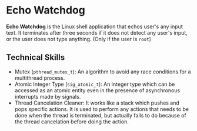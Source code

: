 # Echo Watchdog
**Echo Watchdog** is the Linux shell application that echos user's any input text. It terminates after three seconds if it does not detect any user's input, or the user does not type anything. (Only if the user is `root`)

## Technical Skills
* Mutex (`pthread_mutex_t`): An algorithm to avoid any race conditions for a multithread process.
* Atomic Integer Type (`sig_atomic_t`): An integer type which can be accessed as an atomic entity even in the presence of asynchronous interrupts made by signals.
* Thread Cancelation Cleaner: It works like a stack which pushes and pops specific actions. It is used to perform any actions that needs to be done when the thread is terminated, but actually fails to do because of the thread cancelation before doing the action.
